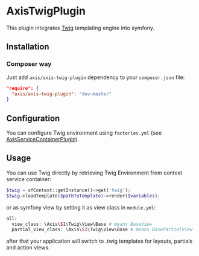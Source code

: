 AxisTwigPlugin
==============

This plugin integrates [Twig](http://twig.sensiolabs.org/) templating engine into symfony.

Installation
------------
### Composer way

Just add `axis/axis-twig-plugin` dependency to your `composer.json` file:
```json
"require": {
  "axis/axis-twig-plugin": "dev-master"
}
```

Configuration
-------------
You can configure Twig environment using `factories.yml` (see [AxisServiceContainerPlugin](https://github.com/e1himself/axis-service-container-plugin)).

Usage
-----
You can use Twig directly by retrieving Twig Environment from context service container:
```php
$twig = sfContext::getInstance()->get('twig');
$twig->loadTemplate($pathToTemplate)->render($variables);
```

or as symfony view by setting it as view class in `module.yml`:
```php
all:
  view_class: \Axis\S1\Twig\View\Base # means BaseView
  partial_view_class: \Axis\S1\Twig\View\Base # means BasePartialView
```
after that your application will switch to .twig templates for layouts, partials and action views.